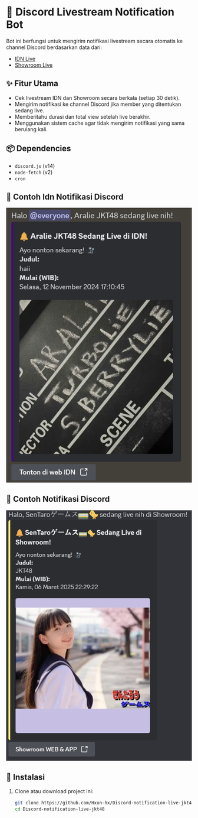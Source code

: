 # 📡 Discord Livestream Notification Bot

Bot ini berfungsi untuk mengirim notifikasi livestream secara otomatis ke channel Discord berdasarkan data dari:
- [IDN Live](https://www.idn.app/)
- [Showroom Live](https://www.showroom-live.com/)

## ✨ Fitur Utama
- Cek livestream IDN dan Showroom secara berkala (setiap 30 detik).
- Mengirim notifikasi ke channel Discord jika member yang ditentukan sedang live.
- Memberitahu durasi dan total view setelah live berakhir.
- Menggunakan sistem cache agar tidak mengirim notifikasi yang sama berulang kali.

## 📦 Dependencies
- `discord.js` (v14)
- `node-fetch` (v2)
- `cron`

## 🧪 Contoh Idn Notifikasi Discord
![Contoh Notifikasi IDN](./idn.png)

## 🧪 Contoh Notifikasi Discord
![Contoh Notifikasi SHOWROOM](./showroom.png)

## 📂 Instalasi

1. Clone atau download project ini:
   ```bash
   git clone https://github.com/Hxxn-hx/Discord-notification-live-jkt48.git
   cd Discord-notification-live-jkt48
